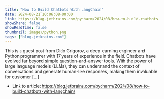 ```yaml
---
title: "How to Build Chatbots With LangChain"
date: 2024-08-21T10:06:08+00:00
link: https://blog.jetbrains.com/pycharm/2024/08/how-to-build-chatbots-with-langchain/
showShare: false
showReadTime: false
thumbnail: images/python.png
tags: ["blog.jetbrains.com"]
---
```

This is a guest post from Dido Grigorov, a deep learning engineer and Python programmer with 17 years of experience in the field. Chatbots have evolved far beyond simple question-and-answer tools. With the power of large language models (LLMs), they can understand the context of conversations and generate human-like responses, making them invaluable for customer […]

- Link to article: https://blog.jetbrains.com/pycharm/2024/08/how-to-build-chatbots-with-langchain/